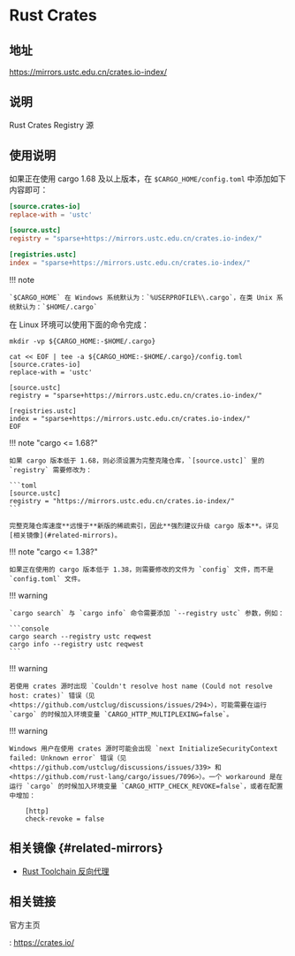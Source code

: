 # Rust Crates

## 地址

<https://mirrors.ustc.edu.cn/crates.io-index/>

## 说明

Rust Crates Registry 源

## 使用说明

如果正在使用 cargo 1.68 及以上版本，在 `$CARGO_HOME/config.toml` 中添加如下内容即可：

```toml
[source.crates-io]
replace-with = 'ustc'

[source.ustc]
registry = "sparse+https://mirrors.ustc.edu.cn/crates.io-index/"

[registries.ustc]
index = "sparse+https://mirrors.ustc.edu.cn/crates.io-index/"
```

!!! note

    `$CARGO_HOME` 在 Windows 系统默认为：`%USERPROFILE%\.cargo`，在类 Unix 系统默认为：`$HOME/.cargo`

在 Linux 环境可以使用下面的命令完成：

```shell
mkdir -vp ${CARGO_HOME:-$HOME/.cargo}

cat << EOF | tee -a ${CARGO_HOME:-$HOME/.cargo}/config.toml
[source.crates-io]
replace-with = 'ustc'

[source.ustc]
registry = "sparse+https://mirrors.ustc.edu.cn/crates.io-index/"

[registries.ustc]
index = "sparse+https://mirrors.ustc.edu.cn/crates.io-index/"
EOF
```

!!! note "cargo <= 1.68?"

    如果 cargo 版本低于 1.68，则必须设置为完整克隆仓库，`[source.ustc]` 里的 `registry` 需要修改为：

    ```toml
    [source.ustc]
    registry = "https://mirrors.ustc.edu.cn/crates.io-index/"
    ```

    完整克隆仓库速度**远慢于**新版的稀疏索引，因此**强烈建议升级 cargo 版本**。详见[相关镜像](#related-mirrors)。

!!! note "cargo <= 1.38?"

    如果正在使用的 cargo 版本低于 1.38，则需要修改的文件为 `config` 文件，而不是 `config.toml` 文件。

!!! warning

    `cargo search` 与 `cargo info` 命令需要添加 `--registry ustc` 参数，例如：

    ```console
    cargo search --registry ustc reqwest
    cargo info --registry ustc reqwest
    ```

!!! warning

    若使用 crates 源时出现 `Couldn't resolve host name (Could not resolve host: crates)` 错误（见 <https://github.com/ustclug/discussions/issues/294>），可能需要在运行 `cargo` 的时候加入环境变量 `CARGO_HTTP_MULTIPLEXING=false`。

!!! warning

    Windows 用户在使用 crates 源时可能会出现 `next InitializeSecurityContext failed: Unknown error` 错误（见 <https://github.com/ustclug/discussions/issues/339> 和 <https://github.com/rust-lang/cargo/issues/7096>）。一个 workaround 是在运行 `cargo` 的时候加入环境变量 `CARGO_HTTP_CHECK_REVOKE=false`，或者在配置中增加：

        [http]
        check-revoke = false

## 相关镜像 {#related-mirrors}

- [Rust Toolchain 反向代理](./rust-static.md)

## 相关链接

官方主页

:   <https://crates.io/>
